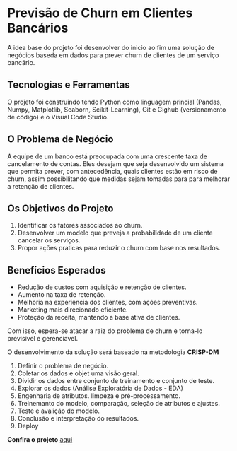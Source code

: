 # Previsão de Churn em Clientes Bancários #
A idea base do projeto foi desenvolver do inicio ao fim uma solução de negócios baseda em dados para prever churn de clientes de um serviço bancário.

## Tecnologias e Ferramentas ##
O projeto foi construindo tendo Python como linguagem princial (Pandas, Numpy, Matplotlib, Seaborn, Scikit-Learning), Git e Gighub (versionamento de código) e o Visual Code Studio.

## O Problema de Negócio ##
A equipe de um banco está preocupada com uma crescente taxa de cancelamento de contas. Eles desejam que seja desenvolvido um sistema que permita prever, com antecedência, quais clientes estão em risco de churn, assim possibilitando que medidas sejam tomadas para para melhorar a retenção de clientes.

## Os Objetivos do Projeto ##
1. Identificar os fatores associados ao churn.
2. Desenvolver um modelo que preveja a probabilidade de um cliente cancelar os serviços.
3. Propor ações praticas para reduzir o churn com base nos resultados.

## Benefícios Esperados ##
* Redução de custos com aquisição e retenção de clientes.
* Aumento na taxa de retenção.
* Melhoria na experiência dos clientes, com ações preventivas.
* Marketing mais direcionado eficiente.
* Proteção da receita, mantendo a base ativa de clientes.

Com isso, espera-se atacar a raiz do problema de churn e torna-lo previsível e gerenciavel.

O desenvolvimento da solução será baseado na metodologia **CRISP-DM**
1. Definir o problema de negócio.
2. Coletar os dados e objet uma visão geral.
3. Dividir os dados entre conjunto de treinamento e conjunto de teste.
4. Explorar os dados (Análise Exploratória de Dados - EDA)
5. Engenharia de atributos. limpeza e pré-processamento.
6. Treinemanto do modelo, comparação, seleção de atributos e ajustes.
7. Teste e avalição do modelo.
8. Conclusão e interpretação do resultados.
9. Deploy

    
**Confira o projeto** [aqui](https://github.com/Camargo098/customer-churn-analysis/blob/main/churn-analysis.ipynb)
